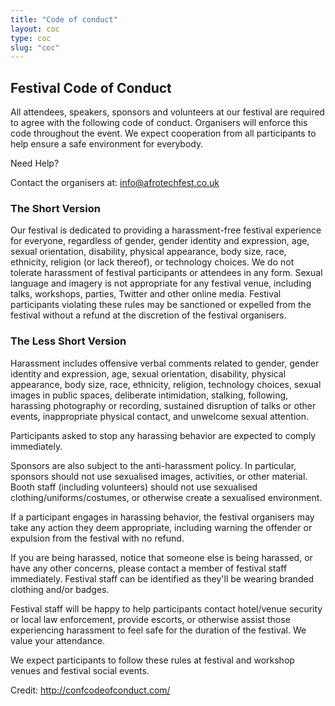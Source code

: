 ```yaml
---
title: "Code of conduct"
layout: coc
type: coc
slug: "coc"
---
```



## Festival Code of Conduct

All attendees, speakers, sponsors and volunteers at our festival are required to agree with the following code of conduct. Organisers will enforce this code throughout the event. We expect cooperation from all participants to help ensure a safe environment for everybody.

Need Help?

Contact the organisers at: info@afrotechfest.co.uk


### The Short Version

Our festival is dedicated to providing a harassment-free festival experience for everyone, regardless of gender, gender identity and expression, age, sexual orientation, disability, physical appearance, body size, race, ethnicity, religion (or lack thereof), or technology choices. We do not tolerate harassment of festival participants or attendees in any form. Sexual language and imagery is not appropriate for any festival venue, including talks, workshops, parties, Twitter and other online media. Festival participants violating these rules may be sanctioned or expelled from the festival without a refund at the discretion of the festival organisers.


### The Less Short Version

Harassment includes offensive verbal comments related to gender, gender identity and expression, age, sexual orientation, disability, physical appearance, body size, race, ethnicity, religion, technology choices, sexual images in public spaces, deliberate intimidation, stalking, following, harassing photography or recording, sustained disruption of talks or other events, inappropriate physical contact, and unwelcome sexual attention.

Participants asked to stop any harassing behavior are expected to comply immediately.

Sponsors are also subject to the anti-harassment policy. In particular, sponsors should not use sexualised images, activities, or other material. Booth staff (including volunteers) should not use sexualised clothing/uniforms/costumes, or otherwise create a sexualised environment.

If a participant engages in harassing behavior, the festival organisers may take any action they deem appropriate, including warning the offender or expulsion from the festival with no refund.

If you are being harassed, notice that someone else is being harassed, or have any other concerns, please contact a member of festival staff immediately. Festival staff can be identified as they'll be wearing branded clothing and/or badges.

Festival staff will be happy to help participants contact hotel/venue security or local law enforcement, provide escorts, or otherwise assist those experiencing harassment to feel safe for the duration of the festival. We value your attendance.

We expect participants to follow these rules at festival and workshop venues and festival social events.


Credit: http://confcodeofconduct.com/
